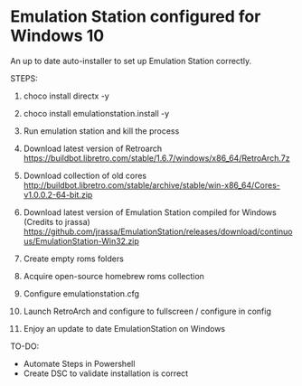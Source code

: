 # Emulation Station configured for Windows 10
An up to date auto-installer to set up Emulation Station correctly.

STEPS:

1. choco install directx -y

2. choco install emulationstation.install -y

3. Run emulation station and kill the process

3. Download latest version of Retroarch
https://buildbot.libretro.com/stable/1.6.7/windows/x86_64/RetroArch.7z

4. Download collection of old cores
http://buildbot.libretro.com/stable/archive/stable/win-x86_64/Cores-v1.0.0.2-64-bit.zip

5. Download latest version of Emulation Station compiled for Windows (Credits to jrassa)
https://github.com/jrassa/EmulationStation/releases/download/continuous/EmulationStation-Win32.zip

6. Create empty roms folders

7. Acquire open-source homebrew roms collection

8. Configure emulationstation.cfg

9. Launch RetroArch and configure to fullscreen / configure in config

10. Enjoy an update to date EmulationStation on Windows


TO-DO:
- Automate Steps in Powershell
- Create DSC to validate installation is correct


